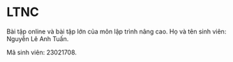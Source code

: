 # LTNC
Bài tập online và bài tập lớn của môn lập trình nâng cao.
Họ và tên sinh viên: Nguyễn Lê Anh Tuấn.

Mã sinh viên: 23021708.
